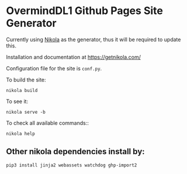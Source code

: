# OvermindDL1 Github Pages Site Generator

Currently using [Nikola](https://getnikola.com/) as the generator, thus it will be required to update this.

Installation and documentation at https://getnikola.com/

Configuration file for the site is ``conf.py``.

To build the site:
```
nikola build
```

To see it:
```
nikola serve -b
```

To check all available commands::
```
nikola help
```

## Other nikola dependencies install by:
```bash
pip3 install jinja2 webassets watchdog ghp-import2
```
